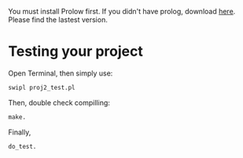 You must install Prolow first.
If you didn't have prolog, download [here](http://www.swi-prolog.org/download/stable). Please find the lastest version.

# Testing your project
Open Terminal, then simply use:
```bash
swipl proj2_test.pl
```
Then, double check compilling:
```bash
make.
```
Finally,
```bash
do_test.
```